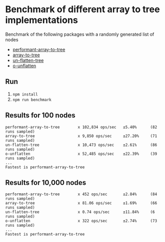 # Benchmark of different array to tree implementations

Benchmark of the following packages with a randomly generated list of nodes

* [performant-array-to-tree](https://www.npmjs.com/package/performant-array-to-tree)
* [array-to-tree](https://www.npmjs.com/package/array-to-tree)
* [un-flatten-tree](https://www.npmjs.com/package/un-flatten-tree)
* [o-unflatten](https://www.npmjs.com/package/o-unflatten)

## Run

1. `npm install`
1. `npm run benchmark`

## Results for 100 nodes

```
performant-array-to-tree        x 102,834 ops/sec   ±5.40%      (82 runs sampled)
array-to-tree                   x 9,850 ops/sec     ±27.20%     (71 runs sampled)
un-flatten-tree                 x 10,473 ops/sec    ±2.61%      (86 runs sampled)
o-unflatten                     x 52,485 ops/sec    ±22.39%     (39 runs sampled)
...
Fastest is performant-array-to-tree
```

## Results for 10,000 nodes

```
performant-array-to-tree        x 452 ops/sec       ±2.84%      (84 runs sampled)
array-to-tree                   x 81.06 ops/sec     ±1.69%      (66 runs sampled)
un-flatten-tree                 x 0.74 ops/sec      ±11.84%     (6 runs sampled)
o-unflatten                     x 322 ops/sec       ±2.74%      (73 runs sampled)
...
Fastest is performant-array-to-tree
```